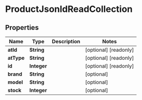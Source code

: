 

# ProductJsonldReadCollection

## Properties

Name | Type | Description | Notes
------------ | ------------- | ------------- | -------------
**atId** | **String** |  |  [optional] [readonly]
**atType** | **String** |  |  [optional] [readonly]
**id** | **Integer** |  |  [optional] [readonly]
**brand** | **String** |  |  [optional]
**model** | **String** |  |  [optional]
**stock** | **Integer** |  |  [optional]



